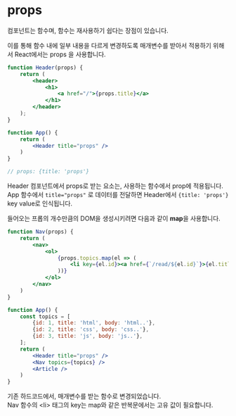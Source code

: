 # props

컴포넌트는 함수며, 함수는 재사용하기 쉽다는 장점이 있습니다.

이를 통해 함수 내에 일부 내용을 다르게 변경하도록 매개변수를 받아서 적용하기 위해서 React에서는 props 을 사용합니다.

```jsx
function Header(props) {
    return (
        <header>
            <h1>
                <a href="/">{props.title}</a>
            </h1>
        </header>
    );
}

function App() {
    return (
        <Header title="props" />
    )
}

// props: {title: 'props'}
```

Header 컴포넌트에서 props로 받는 요소는, 사용하는 함수에서 prop에 적용됩니다.  
App 함수에서 `title="props"` 로 데이터를 전달하면 Header에서 `{title: 'props'}` key value로 인식됩니다.

들어오는 프롭의 개수만큼의 DOM을 생성시키려면 다음과 같이 **map**을 사용합니다.

```jsx
function Nav(props) {
    return (
        <nav>
            <ol>
                {props.topics.map(el => (
                    <li key={el.id}><a href={`/read/${el.id}`}>{el.title}</a></li>
                ))}
            </ol>
        </nav>
    )
}

function App() {
    const topics = [
        {id: 1, title: 'html', body: 'html..'},
        {id: 2, title: 'css', body: 'css..'},
        {id: 3, title: 'js', body: 'js..'},
    ];
    return (
        <Header title="props" />
        <Nav topics={topics} />
        <Article />
    )
}
```

기존 하드코드에서, 매개변수를 받는 함수로 변경되었습니다.  
Nav 함수의 &lt;li&gt; 태그의 key는 map와 같은 반복문에서는 고유 값이 필요합니다.